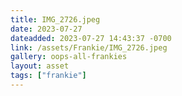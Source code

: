 ```yaml
---
title: IMG_2726.jpeg
date: 2023-07-27
dateadded: 2023-07-27 14:43:37 -0700
link: /assets/Frankie/IMG_2726.jpeg
gallery: oops-all-frankies
layout: asset
tags: ["frankie"]
--- 
```

